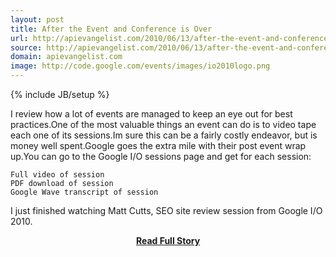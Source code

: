 ```yaml
---
layout: post
title: After the Event and Conference is Over
url: http://apievangelist.com/2010/06/13/after-the-event-and-conference-is-over/
source: http://apievangelist.com/2010/06/13/after-the-event-and-conference-is-over/
domain: apievangelist.com
image: http://code.google.com/events/images/io2010logo.png
---
```

{% include JB/setup %}<p>I review how a lot of events are managed to keep an eye out for best practices.One of the most valuable things an event can do is to video tape each one of its sessions.Im sure this can be a fairly costly endeavor, but is money well spent.Google goes the extra mile with their post event wrap up.You can go to the Google I/O sessions page and get for each session:

	Full video of session
	PDF download of session
	Google Wave transcript of session

I just finished watching Matt Cutts, SEO site review session from Google I/O 2010.</p>
<center><p><a href="http://apievangelist.com/2010/06/13/after-the-event-and-conference-is-over/" style='padding:25px; font-sze:18px; font-weight: bold;'>Read Full Story</a></p></center>
